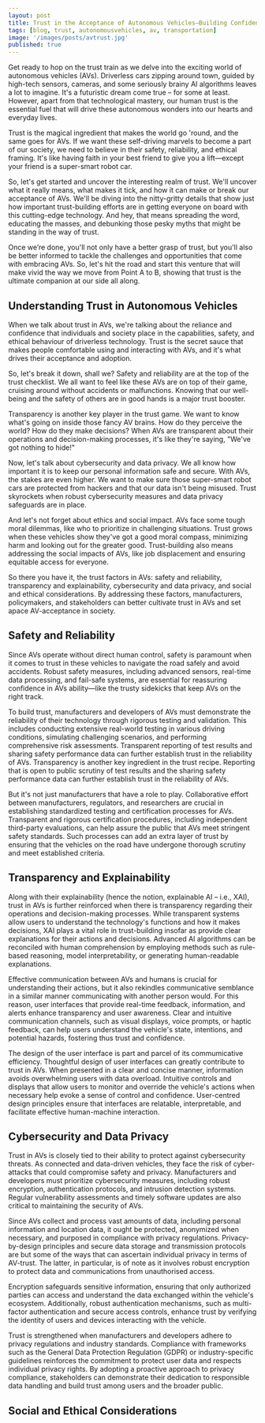 ```yaml
---
layout: post
title: Trust in the Acceptance of Autonomous Vehicles—Building Confidence in Driverless Technology
tags: [blog, trust, autonomousvehicles, av, transportation]
image: '/images/posts/avtrust.jpg'
published: true
---
```

Get ready to hop on the trust train as we delve into the exciting world of autonomous vehicles (AVs). Driverless cars zipping around town, guided by high-tech sensors, cameras, and some seriously brainy AI algorithms leaves a lot to imagine. It's a futuristic dream come true – for some at least. However, apart from that technological mastery, our human trust is the essential fuel that will drive these autonomous wonders into our hearts and everyday lives.

Trust is the magical ingredient that makes the world go 'round, and the same goes for AVs. If we want these self-driving marvels to become a part of our society, we need to believe in their safety, reliability, and ethical framing. It's like having faith in your best friend to give you a lift—except your friend is a super-smart robot car.

So, let's get started and uncover the interesting realm of trust. We'll uncover what it really means, what makes it tick, and how it can make or break our acceptance of AVs. We'll be diving into the nitty-gritty details that show just how important trust-building efforts are in getting everyone on board with this cutting-edge technology. And hey, that means spreading the word, educating the masses, and debunking those pesky myths that might be standing in the way of trust.

Once we’re done, you'll not only have a better grasp of trust, but you'll also be better informed to tackle the challenges and opportunities that come with embracing AVs. So, let's hit the road and start this venture that will make vivid the way we move from Point A to B, showing that trust is the ultimate companion at our side all along.

## Understanding Trust in Autonomous Vehicles
When we talk about trust in AVs, we're talking about the reliance and confidence that individuals and society place in the capabilities, safety, and ethical behaviour of driverless technology. Trust is the secret sauce that makes people comfortable using and interacting with AVs, and it's what drives their acceptance and adoption.

So, let's break it down, shall we? Safety and reliability are at the top of the trust checklist. We all want to feel like these AVs are on top of their game, cruising around without accidents or malfunctions. Knowing that our well-being and the safety of others are in good hands is a major trust booster.

Transparency is another key player in the trust game. We want to know what's going on inside those fancy AV brains. How do they perceive the world? How do they make decisions? When AVs are transparent about their operations and decision-making processes, it's like they're saying, "We've got nothing to hide!"

Now, let's talk about cybersecurity and data privacy. We all know how important it is to keep our personal information safe and secure. With AVs, the stakes are even higher. We want to make sure those super-smart robot cars are protected from hackers and that our data isn't being misused. Trust skyrockets when robust cybersecurity measures and data privacy safeguards are in place.

And let's not forget about ethics and social impact. AVs face some tough moral dilemmas, like who to prioritize in challenging situations. Trust grows when these vehicles show they've got a good moral compass, minimizing harm and looking out for the greater good. Trust-building also means addressing the social impacts of AVs, like job displacement and ensuring equitable access for everyone.

So there you have it, the trust factors in AVs: safety and reliability, transparency and explainability, cybersecurity and data privacy, and social and ethical considerations. By addressing these factors, manufacturers, policymakers, and stakeholders can better cultivate trust in AVs and set apace AV-acceptance in society. 

## Safety and Reliability
Since AVs operate without direct human control, safety is paramount when it comes to trust in these vehicles to navigate the road safely and avoid accidents. Robust safety measures, including advanced sensors, real-time data processing, and fail-safe systems, are essential for reassuring confidence in AVs ability—like the trusty sidekicks that keep AVs on the right track.

To build trust, manufacturers and developers of AVs must demonstrate the reliability of their technology through rigorous testing and validation. This includes conducting extensive real-world testing in various driving conditions, simulating challenging scenarios, and performing comprehensive risk assessments. Transparent reporting of test results and sharing safety performance data can further establish trust in the reliability of AVs. Transparency is another key ingredient in the trust recipe. Reporting that is open to public scrutiny of test results and the sharing safety performance data can further establish trust in the reliability of AVs.

But it's not just manufacturers that have a role to play. Collaborative effort between manufacturers, regulators, and researchers are crucial in establishing standardized testing and certification processes for AVs. Transparent and rigorous certification procedures, including independent third-party evaluations, can help assure the public that AVs meet stringent safety standards. Such processes can add an extra layer of trust by ensuring that the vehicles on the road have undergone thorough scrutiny and meet established criteria.

## Transparency and Explainability
Along with their explainability (hence the notion, explainable AI – i.e., XAI), trust in AVs is further reinforced when there is transparency regarding their operations and decision-making processes. While transparent systems allow users to understand the technology's functions and how it makes decisions, XAI plays a vital role in trust-building insofar as provide clear explanations for their actions and decisions. Advanced AI algorithms can be reconciled with human comprehension by employing methods such as rule-based reasoning, model interpretability, or generating human-readable explanations.

Effective communication between AVs and humans is crucial for understanding their actions, but it also rekindles communicative semblance in a similar manner communicating with another person would. For this reason, user interfaces that provide real-time feedback, information, and alerts enhance transparency and user awareness. Clear and intuitive communication channels, such as visual displays, voice prompts, or haptic feedback, can help users understand the vehicle's state, intentions, and potential hazards, fostering thus trust and confidence.

The design of the user interface is part and parcel of its commumicative efficiency. Thoughtful design of user interfaces can greatly contribute to trust in AVs. When presented in a clear and concise manner, information avoids overwhelming users with data overload. Intuitive controls and displays that allow users to monitor and override the vehicle's actions when necessary help evoke a sense of control and confidence. User-centred design principles ensure that interfaces are relatable, interpretable, and facilitate effective human-machine interaction.

## Cybersecurity and Data Privacy
Trust in AVs is closely tied to their ability to protect against cybersecurity threats. As connected and data-driven vehicles, they face the risk of cyber-attacks that could compromise safety and privacy. Manufacturers and developers must prioritize cybersecurity measures, including robust encryption, authentication protocols, and intrusion detection systems. Regular vulnerability assessments and timely software updates are also critical to maintaining the security of AVs.

Since AVs collect and process vast amounts of data, including personal information and location data, it ought be protected, anonymized when necessary, and purposed in compliance with privacy regulations. Privacy-by-design principles and secure data storage and transmission protocols are but some of the ways that can ascertain individual privacy in terms of AV-trust. The latter, in particular, is of note as it involves robust encryption to protect data and communications from unauthorised access.

Encryption safeguards sensitive information, ensuring that only authorized parties can access and understand the data exchanged within the vehicle's ecosystem. Additionally, robust authentication mechanisms, such as multi-factor authentication and secure access controls, enhance trust by verifying the identity of users and devices interacting with the vehicle. 

Trust is strengthened when manufacturers and developers adhere to privacy regulations and industry standards. Compliance with frameworks such as the General Data Protection Regulation (GDPR) or industry-specific guidelines reinforces the commitment to protect user data and respects individual privacy rights. By adopting a proactive approach to privacy compliance, stakeholders can demonstrate their dedication to responsible data handling and build trust among users and the broader public.

## Social and Ethical Considerations
